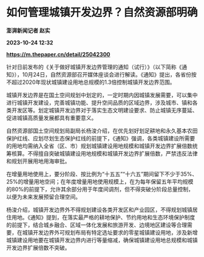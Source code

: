 # 如何管理城镇开发边界？自然资源部明确
**澎湃新闻记者 赵实**

**2023-10-24 12:32**

**https://m.thepaper.cn/detail/25042300**

针对日前发布的《关于做好城镇开发边界管理的通知（试行）》（以下简称《通知》），10月24日，自然资源部召开媒体座谈会进行解读。《通知》提出，各省份按不超过2020年现状城镇建设用地总规模的1.3倍控制城镇开发边界范围。

城镇开发边界是在国土空间规划中划定的，一定时期内因城镇发展需要，可以集中进行城镇开发建设，完善城镇功能、提升空间品质的区域边界，涉及城市、镇和各类开发区等。划定城镇开发边界对于落实生态文明建设要求、防止城镇无序蔓延、促进城镇高质量发展都具有重要意义。

自然资源部国土空间规划局副局长杨浚介绍，在优先划好划足耕地和永久基本农田保护红线、应划尽划生态保护红线的前提下，《通知》强调，各类城镇建设所需要的用地均需纳入全省（区、市）规划城镇建设用地规模和城镇开发边界扩展倍数统筹核算。不得擅自突破城镇建设用地规模和城镇开发边界扩展倍数，严禁违反法律和规划开展用地用海审批。

在增量用地使用上，要分阶段、按比例为“十五五”“十六五”期间留下不少于35%、25%的增量用地空间；在年度增量用地使用规模上，在为每年保留五年平均规模的80%的前提下，允许其余部分用于年度间调剂，但不得突破分阶段总量控制，以便为未来发展预留合理空间。

杨浚介绍，城镇开发边界外不得规划建设各类开发区和产业园区，不得规划城镇居住用地。《通知》提到，在落实最严格的耕地保护、节约用地和生态环境保护制度的前提下，结合城乡融合、区域一体化发展和旅游开发、边境地区建设等合理需要，在城镇开发边界外可规划布局有特定选址要求的零星城镇建设用地，涉及新增城镇建设用地要在城镇开发边界内进行等量缩减，确保城镇建设用地总规模和城镇开发边界扩展倍数不突破。